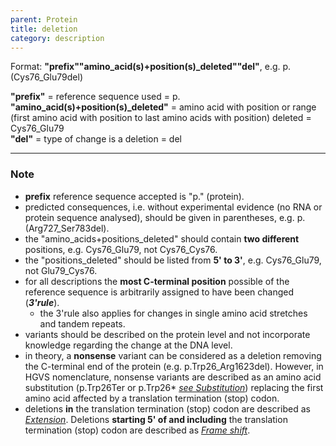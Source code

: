 ```yaml
---
parent: Protein
title: deletion
category: description
---
```


Format:  **"prefix""amino_acid(s)+position(s)\_deleted""del"**,  e.g. p.(Cys76\_Glu79del)

**"prefix"**  =  reference sequence used  =  p.<br>
**"amino_acid(s)+position(s)\_deleted"**  =  amino acid with position or range (first amino acid with position to last amino acids with position) deleted  =  Cys76\_Glu79<br>
**"del"**  =  type of change is a deletion =  del

---

### Note

*	**prefix** reference sequence accepted is "p." (protein).
*	predicted consequences, i.e. without experimental evidence (no RNA or protein sequence analysed), should be given in parentheses, e.g. p.(Arg727\_Ser783del).
*	the "amino\_acids+positions\_deleted" should contain **two different** positions, e.g. Cys76\_Glu79, not Cys76\_Cys76.
*	the "positions\_deleted" should be listed from **5' to 3'**, e.g. Cys76\_Glu79, not Glu79\_Cys76.
*	for all descriptions the **most C-terminal position** possible of the reference sequence is arbitrarily assigned to have been changed (_**3'rule**_).
	*	the 3'rule also applies for changes in single amino acid stretches and tandem repeats.
*	variants should be described on the protein level and not incorporate knowledge regarding the change at the DNA level.
*	in theory, a **nonsense** variant can be considered as a deletion removing the C-terminal end of the protein (e.g. p.Trp26\_Arg1623del). However, in HGVS nomenclature, nonsense variants are described as an amino acid substitution (p.Trp26Ter or p.Trp26* [_see Substitution_](/recommendations/protein/variant/substitution)) replacing the first amino acid affected by a translation termination (stop) codon.
*	deletions **in** the translation termination (stop) codon are described as [_Extension_](/recommendations/protein/variant/extension). Deletions **starting 5' of and including** the translation termination (stop) codon are described as [_Frame shift_](/recommendations/protein/variant/frameshift).
